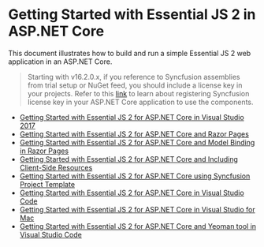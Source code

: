 # Getting Started with Essential JS 2 in ASP.NET Core

This document illustrates how to build and run a simple Essential JS 2 web application in an ASP.NET Core.

> Starting with v16.2.0.x, if you reference to Syncfusion assemblies from trial setup or NuGet feed, you should include a license key in your projects. Refer to this [link](https://help.syncfusion.com/common/essential-studio/licensing/license-key) to learn about registering Syncfusion license key in your ASP.NET Core application to use the components.

* [Getting Started with Essential JS 2 for ASP.NET Core in Visual Studio 2017](visual-studio-2017)
* [Getting Started with Essential JS 2 for ASP.NET Core and Razor Pages](razor-pages)
* [Getting Started with Essential JS 2 for ASP.NET Core and Model Binding in Razor Pages](page-model-binding)
* [Getting Started with Essential JS 2 for ASP.NET Core and Including Client-Side Resources](client-side-resource)
* [Getting Started with Essential JS 2 for ASP.NET Core using Syncfusion Project Template](project-template)
* [Getting Started with Essential JS 2 for ASP.NET Core in Visual Studio Code](vscode)
* [Getting Started with Essential JS 2 for ASP.NET Core in Visual Studio for Mac](visual-studio-mac)
* [Getting Started with Essential JS 2 for ASP.NET Core and Yeoman tool in Visual Studio Code](yeoman)